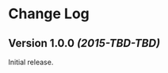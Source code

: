 Change Log
==========

Version 1.0.0 *(2015-TBD-TBD)*
----------------------------

Initial release.
